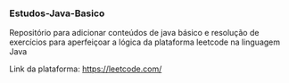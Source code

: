 ### Estudos-Java-Basico

Repositório para adicionar conteúdos de java básico e resolução de exercícios para aperfeiçoar a lógica da plataforma leetcode na linguagem Java

Link da plataforma: https://leetcode.com/
